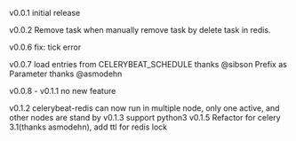 v0.0.1 initial release

v0.0.2 Remove task when manually remove task by delete task in redis.

v0.0.6 fix: tick error

v0.0.7 load entries from CELERYBEAT_SCHEDULE thanks @sibson
       Prefix as Parameter thanks @asmodehn

v0.0.8 - v0.1.1 no new feature

v0.1.2 celerybeat-redis can now run in multiple node, only one active, and other nodes are stand by
v0.1.3 support python3
v0.1.5 Refactor for celery 3.1(thanks asmodehn), add ttl for redis lock
